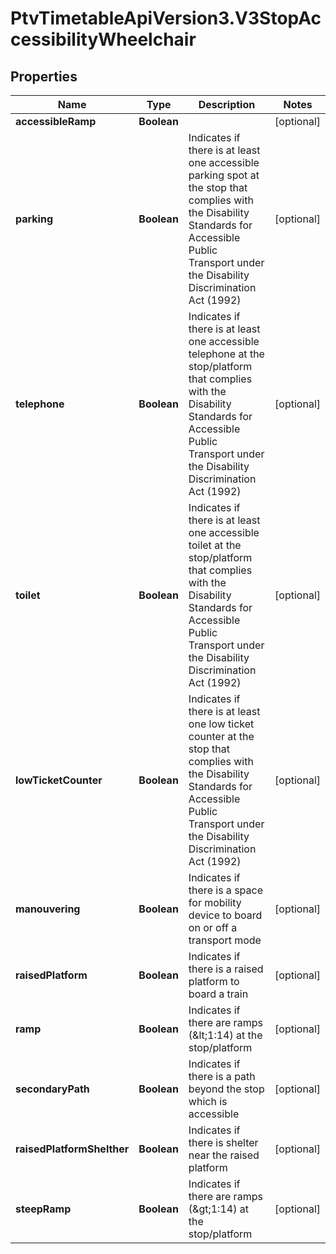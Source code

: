 # PtvTimetableApiVersion3.V3StopAccessibilityWheelchair

## Properties
Name | Type | Description | Notes
------------ | ------------- | ------------- | -------------
**accessibleRamp** | **Boolean** |  | [optional] 
**parking** | **Boolean** | Indicates if there is at least one accessible parking spot at the stop that complies with the Disability Standards for Accessible Public Transport under the Disability Discrimination Act (1992) | [optional] 
**telephone** | **Boolean** | Indicates if there is at least one accessible telephone at the stop/platform that complies with the Disability Standards for Accessible Public Transport under the Disability Discrimination Act (1992) | [optional] 
**toilet** | **Boolean** | Indicates if there is at least one accessible toilet at the stop/platform that complies with the Disability Standards for Accessible Public Transport under the Disability Discrimination Act (1992) | [optional] 
**lowTicketCounter** | **Boolean** | Indicates if there is at least one low ticket counter at the stop that complies with the Disability Standards for Accessible Public Transport under the Disability Discrimination Act (1992) | [optional] 
**manouvering** | **Boolean** | Indicates if there is a space for mobility device to board on or off a transport mode | [optional] 
**raisedPlatform** | **Boolean** | Indicates if there is a raised platform to board a train | [optional] 
**ramp** | **Boolean** | Indicates if there are ramps (&amp;lt;1:14) at the stop/platform | [optional] 
**secondaryPath** | **Boolean** | Indicates if there is a path beyond the stop which is accessible | [optional] 
**raisedPlatformShelther** | **Boolean** | Indicates if there is shelter near the raised platform | [optional] 
**steepRamp** | **Boolean** | Indicates if there are ramps (&amp;gt;1:14) at the stop/platform | [optional] 
